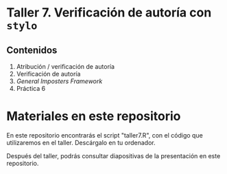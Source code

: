 # **Taller 7. Verificación de autoría con `stylo`**

## Contenidos

1. Atribución / verificación de autoría
2. Verificación de autoría
3. <i>General Imposters Framework</i>
4. Práctica 6

# Materiales en este repositorio

En este repositorio encontrarás el script "taller7.R", con el código que utilizaremos en el taller. Descárgalo en tu ordenador.

Después del taller, podrás consultar diapositivas de la presentación en este repositorio.
